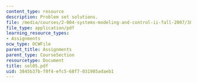 ```yaml
---
content_type: resource
description: Problem set solutions.
file: /media/courses/2-004-systems-modeling-and-control-ii-fall-2007/3845b37bf0f4efc568f7031985adaeb1_sol05.pdf
file_type: application/pdf
learning_resource_types:
- Assignments
ocw_type: OCWFile
parent_title: Assignments
parent_type: CourseSection
resourcetype: Document
title: sol05.pdf
uid: 3845b37b-f0f4-efc5-68f7-031985adaeb1
---
```

